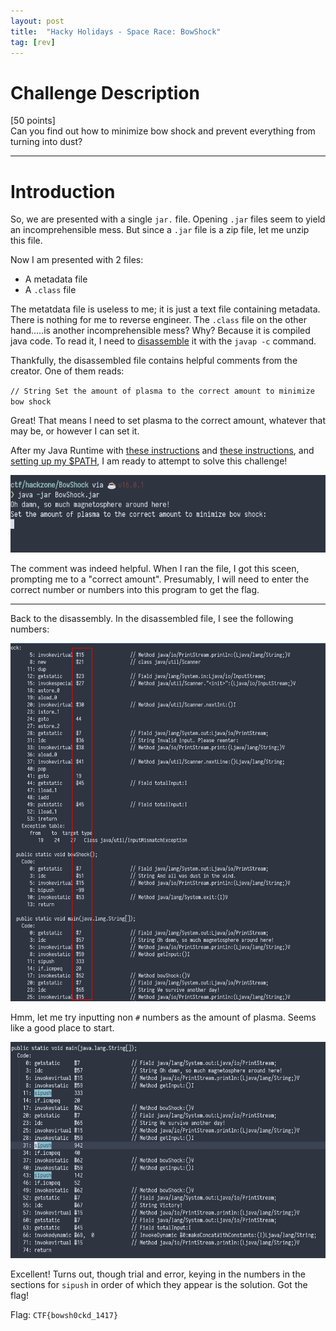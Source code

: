 ```yaml
---
layout: post
title:  "Hacky Holidays - Space Race: BowShock"
tag: [rev]
---
```


# Challenge Description

[50 points]\
Can you find out how to minimize bow shock and prevent everything from turning into dust?

---
# Introduction

So, we are presented with a single `jar.` file. Opening `.jar` files seem to yield an incomprehensible mess. But since a `.jar` file is a zip file, let me unzip this file.

Now I am presented with 2 files:

- A metadata file
- A `.class` file

The metatdata file is useless to me; it is just a text file containing metadata. There is nothing for me to reverse engineer. The `.class` file on the other hand.....is another incomprehensible mess? Why? Because it is compiled java code. To read it, I need to [disassemble](https://stackoverflow.com/questions/14146782/how-do-i-read-a-java-class-file-java-bytecode) it with the `javap -c` command.

Thankfully, the disassembled file contains helpful comments from the creator. One of them reads:

`// String Set the amount of plasma to the correct amount to minimize bow shock`

Great! That means I need to set plasma to the correct amount, whatever that may be, or however I can set it.

After my Java Runtime with [these instructions](https://phoenixnap.com/kb/how-to-install-java-ubuntu) and [these instructions](https://docs.oracle.com/en/java/javase/16/install/installation-jdk-linux-platforms.html#GUID-ADC9C14A-5F51-4C32-802C-9639A947317F), and [setting up my $PATH](https://docs.oracle.com/cd/E19062-01/sun.mgmt.ctr36/819-5418/gaznb/index.html), I am ready to attempt to solve this challenge!

![BowShock%2091f32cd309714fc8960fc3bb1b1a32d1/Untitled.png](/images/Bowshock-images/comment.png)

The comment was indeed helpful. When I ran the file, I got this sceen, prompting me to a "correct amount". Presumably, I will need to enter the correct number or numbers into this program to get the flag.

---

Back to the disassembly. In the disassembled file, I see the following numbers:

![BowShock%2091f32cd309714fc8960fc3bb1b1a32d1/Untitled%201.png](/images/Bowshock-images/redbox.png)

Hmm, let me try inputting non `#` numbers as the amount of plasma. Seems like a good place to start.

![BowShock%2091f32cd309714fc8960fc3bb1b1a32d1/Untitled%202.png](/images/Bowshock-images/solution.png)

Excellent! Turns out, though trial and error, keying in the numbers in the sections for `sipush` in order of which they appear is the solution. Got the flag!

Flag: `CTF{bowsh0ckd_1417}`
